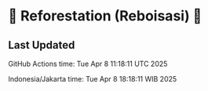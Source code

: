 
# 🌳 Reforestation (Reboisasi) 🌲

## Last Updated

GitHub Actions time: Tue Apr  8 11:18:11 UTC 2025

Indonesia/Jakarta time: Tue Apr  8 18:18:11 WIB 2025
